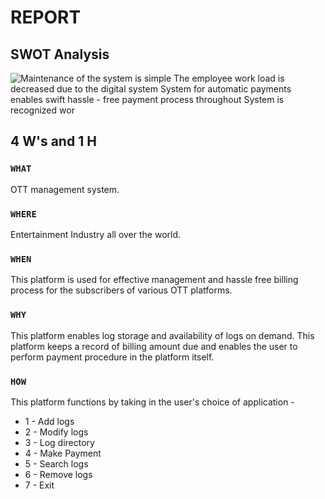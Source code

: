 # REPORT

## SWOT Analysis
![Maintenance of the system is simple  The employee work load is decreased due to the digital system  System for automatic payments enables swift hassle - free payment process throughout  System is recognized wor](https://user-images.githubusercontent.com/85032472/161118496-dae7d59c-486f-43c7-b2cb-2db398317059.png)

## 4 W's and 1 H

### `WHAT`

OTT management system.

### `WHERE`

Entertainment Industry all over the world.

### `WHEN`

This platform is used for effective management and hassle free billing process for the subscribers of various OTT platforms.

### `WHY`

This platform enables log storage and availability of logs on demand. This platform keeps a record of billing amount due and enables the user to perform payment procedure in the platform itself.

### `HOW`

This platform functions by taking in the user's choice of application -
* 1 - Add logs
* 2 - Modify logs
* 3 - Log directory
* 4 - Make Payment 
* 5 - Search logs
* 6 - Remove logs
* 7 - Exit
